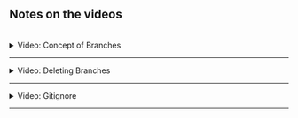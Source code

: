 ## Notes on the videos
<br />

<details>
<summary>Video: Concept of Branches</summary>
<br />

Pull and track a remote branch:<br />
`git checkout -b feature/branch --track origin/feature/branch`

Bind an existing local branch to a remote branch (track remote branch):<br />
`git branch -u origin/<remote-branch> <local-branch>`

Detach a existing local branch from a tracked remote branch (stop tracking remote branch):<br />
`git branch --unset-upstream`

Push an track a new local branch:<br />
`git push -u origin <branch-name>`

Push an already tracked branch:<br />
`git push origin <branch-name>`

List all local branches:<br />
`git branch`

List all remote branches:<br />
`git branch -r`

List all branches (local and remote):<br />
`git branch -a`

Update branches (and delete references to no longer existing remote branches):<br />
`git fetch --prune`

</details>

*****

<details>
<summary>Video: Deleting Branches</summary>
<br />

Delete a local branch:<br />
`git branch -d <branch-name>`

Delete a remote branch:<br />
`git push -d origin <branch-name>`

</details>

*****

<details>
<summary>Video: Gitignore</summary>
<br />

If you want git to ignore a file or directory, you can add it to .gitignore. But if that file or directory is already tracked by git (i.e. it is already part of a commit and has been pushed to the remote repository), you have to remove it from the git cache and push that change to delete it also on the remote repository.

```sh
git rm --cached .DS_Store
git rm -r --cached .idea
git rm -r --cached node_modules
git push
```

Find out which .gitignore entry is responsible for a certain file being ignored?
`git check-ignore -v <path/to/file>`

</details>

******